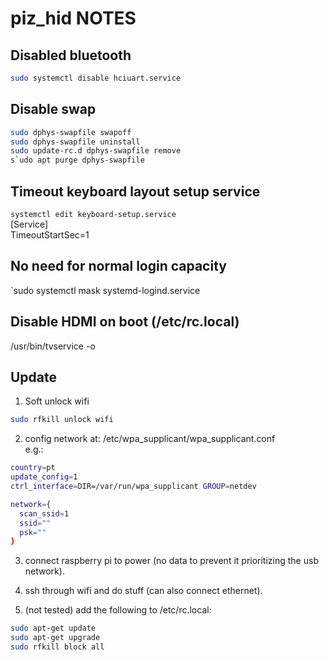 # piz_hid NOTES

## Disabled bluetooth

```sh
sudo systemctl disable hciuart.service
```

## Disable swap

```sh
sudo dphys-swapfile swapoff
sudo dphys-swapfile uninstall
sudo update-rc.d dphys-swapfile remove
s`udo apt purge dphys-swapfile
```

## Timeout keyboard layout setup service

`systemctl edit keyboard-setup.service`  
[Service]  
TimeoutStartSec=1

## No need for normal login capacity

`sudo systemctl mask systemd-logind.service

## Disable HDMI on boot (/etc/rc.local)

/usr/bin/tvservice -o

## Update

1. Soft unlock wifi

```sh
sudo rfkill unlock wifi
```

2. config network at: /etc/wpa_supplicant/wpa_supplicant.conf  
   e.g.:

```sh
country=pt
update_config=1
ctrl_interface=DIR=/var/run/wpa_supplicant GROUP=netdev

network={
  scan_ssid=1
  ssid=""
  psk=""
}
```

3. connect raspberry pi to power (no data to prevent it prioritizing the usb network).

4. ssh through wifi and do stuff (can also connect ethernet).

5. (not tested) add the following to /etc/rc.local:

```sh
sudo apt-get update
sudo apt-get upgrade
sudo rfkill block all
```

